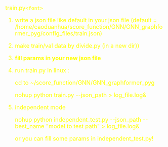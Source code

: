  <font size = 4 color = 'yellow'>train.py`<font>`

1. write a json file like default in your json file (default = /home/caoduanhua/score_function/GNN/GNN_graphformer_pyg/config_files/train.json)
2. make train/val data by divide.py (in a new dir))
3. **fill params in your new json file**
4. run train.py in linux :

   cd to ~/score_function/GNN/GNN_graphformer_pyg

   nohup python train.py --json_path > log_file.log&
5. independent mode

   nohup python independent_test.py --json_path  --best_name "model to test path" > log_file.log&

   or you can fill some params in independent_test.py!
